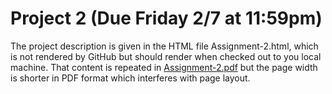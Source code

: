 Project 2 (Due Friday 2/7 at 11:59pm)
==========================================

The project description is given in the HTML file Assignment-2.html, which is not rendered by GitHub but should render when checked out to you local machine.  That content is repeated in [Assignment-2.pdf](Assignment-2.pdf) but the page width is shorter in PDF format which interferes with page layout.
